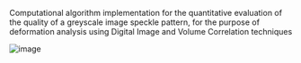 Computational algorithm implementation for the quantitative evaluation of the quality of a greyscale 
image speckle pattern, for the purpose of deformation analysis using Digital Image and Volume Correlation techniques

![image](https://github.com/user-attachments/assets/777e9026-d6d9-448c-a9ff-3dfb6761c52c)



